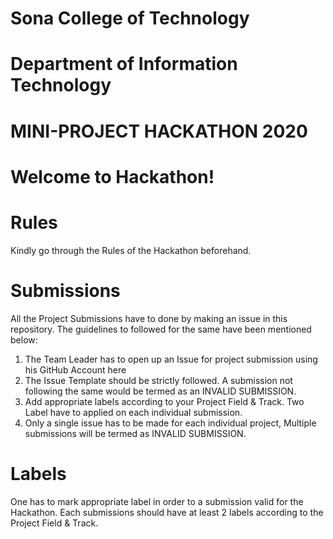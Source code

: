 # Sona College of Technology
# Department of Information Technology
# MINI-PROJECT HACKATHON 2020
# Welcome to Hackathon!

# Rules
Kindly go through the Rules of the Hackathon beforehand.

# Submissions
All the Project Submissions have to done by making an issue in this repository. The guidelines to followed for the same have been mentioned below:

1. The Team Leader has to open up an Issue for project submission using his GitHub Account here
2. The Issue Template should be strictly followed. A submission not following the same would be termed as an INVALID SUBMISSION.
3. Add appropriate labels according to your Project Field & Track. Two Label have to applied on each individual submission.
4. Only a single issue has to be made for each individual project, Multiple submissions will be termed as INVALID SUBMISSION.
# Labels
One has to mark appropriate label in order to a submission valid for the Hackathon. Each submissions should have at least 2 labels according to the Project Field & Track.
